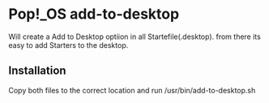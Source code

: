# Pop!_OS add-to-desktop
Will create a Add to Desktop optiion in all Startefile(.desktop). from there its easy to add Starters to the desktop.

## Installation 
Copy both files to the correct location and run /usr/bin/add-to-desktop.sh
